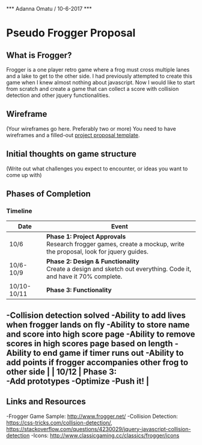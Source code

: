 *** Adanna Omatu / 10-6-2017 ***

# Pseudo Frogger Proposal

## What is Frogger?

Frogger is a one player retro game where a frog must cross multiple lanes and a lake to get to the other side. I had previously attempted to create this game when I knew almost nothing about javascript. Now I would like to start from scratch and create a game that can collect a score with collision detection and other jquery functionalities.

## Wireframe

(Your wireframes go here. Preferably two or more)
You need to have wireframes and a filled-out [project proposal template](./proposal-template.md).

## Initial thoughts on game structure

(Write out what challenges you expect to encounter, or ideas you want to come up with)

## Phases of Completion
### Timeline

| Date        | Event                                                                                                                                                                                                                         |
|-------------|-------------------------------------------------------------------------------------------------------------------------------------------------------------------------------------------------------------------------------|
| 10/6        | **Phase 1: Project Approvals**<br/> Research frogger games, create a mockup, write the proposal, look for jquery guides.                                                                                              |
| 10/6-10/9 | **Phase 2: Design & Functionality**<br/> Create a design and sketch out everything. Code it, and have it 70% complete. |
| 10/10-10/11 | **Phase 3: Functionality**<br/> 
-Collision detection solved
-Ability to add lives when frogger lands on fly
-Ability to store name and score into high score page 
-Ability to remove scores in high scores page based on length
-Ability to end game if timer runs out
-Ability to add points if frogger accompanies other frog to other side                                                                                                                                                |
| 10/12        | **Phase 3:**<br/> 
-Add prototypes
-Optimize
-Push it!                                                                                                                                                            |
---

## Links and Resources

-Frogger Game Sample: http://www.frogger.net/
-Collision Detection: https://css-tricks.com/collision-detection/, https://stackoverflow.com/questions/4230029/jquery-javascript-collision-detection
-Icons: http://www.classicgaming.cc/classics/frogger/icons
